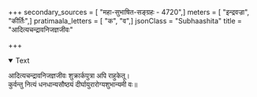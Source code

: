 +++
secondary_sources = [ "महा-सुभाषित-सङ्ग्रहः - 4720",]
meters = [ "इन्द्रवज्रा", "कीर्तिः",]
pratimaala_letters = [ "क", "व",]
jsonClass = "Subhaashita"
title = "आदित्यचन्द्रावनिजज्ञजीवः"

+++

<details open><summary>Text</summary>

आदित्यचन्द्रावनिजज्ञजीवः शुक्रार्कपुत्रा अपि राहुकेतू।  
कुर्वन्तु नित्यं धनधान्यसौष्ठ्यं दीर्घायुरारोग्यशुभान्यमी वः॥
</details>
